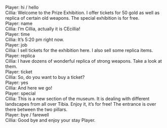 Player: hi / hello  
Cillia: Welcome to the Prize Exhibition. I offer tickets for 50 gold as well as replica of certain old weapons. The special exhibition is for free.  
Player: name  
Cillia: I’m Cillia, actually it is CEcillia!  
Player: time  
Cillia: It’s 5:20 pm right now.  
Player: job  
Cillia: I sell tickets for the exhibition here. I also sell some replica items.  
Player: replica  
Cillia: I have dozens of wonderful replica of strong weapons. Take a look at them.  
Player: ticket  
Cillia: So, do you want to buy a ticket?  
Player: yes  
Cillia: And here we go!  
Player: special  
Cillia: This is a new section of the museum. It is dealing with different landscapes from all over Tibia. Enjoy it, it’s for free! The entrance is over there between the two pillars.  
Player: bye / farewell  
Cillia: Good bye and enjoy your stay Player.  
